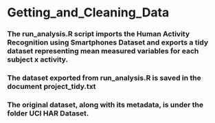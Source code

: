 # Getting_and_Cleaning_Data

### The run_analysis.R script imports the Human Activity Recognition using Smartphones Dataset and exports a tidy dataset representing mean measured variables for each subject x activity.
### The dataset exported from run_analysis.R is saved in the document project_tidy.txt
### The original dataset, along with its metadata, is under the folder UCI HAR Dataset.